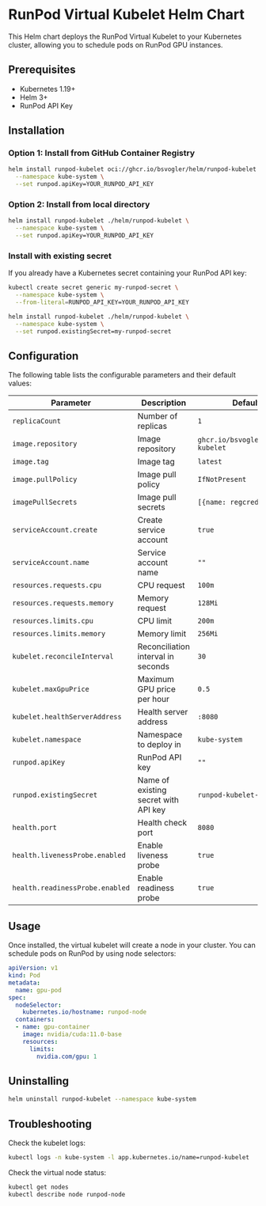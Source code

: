 # RunPod Virtual Kubelet Helm Chart

This Helm chart deploys the RunPod Virtual Kubelet to your Kubernetes cluster, allowing you to schedule pods on RunPod GPU instances.

## Prerequisites

- Kubernetes 1.19+
- Helm 3+
- RunPod API Key

## Installation

### Option 1: Install from GitHub Container Registry

```bash
helm install runpod-kubelet oci://ghcr.io/bsvogler/helm/runpod-kubelet \
  --namespace kube-system \
  --set runpod.apiKey=YOUR_RUNPOD_API_KEY
```

### Option 2: Install from local directory

```bash
helm install runpod-kubelet ./helm/runpod-kubelet \
  --namespace kube-system \
  --set runpod.apiKey=YOUR_RUNPOD_API_KEY
```

### Install with existing secret

If you already have a Kubernetes secret containing your RunPod API key:

```bash
kubectl create secret generic my-runpod-secret \
  --namespace kube-system \
  --from-literal=RUNPOD_API_KEY=YOUR_RUNPOD_API_KEY

helm install runpod-kubelet ./helm/runpod-kubelet \
  --namespace kube-system \
  --set runpod.existingSecret=my-runpod-secret
```

## Configuration

The following table lists the configurable parameters and their default values:

| Parameter | Description | Default |
|-----------|-------------|---------|
| `replicaCount` | Number of replicas | `1` |
| `image.repository` | Image repository | `ghcr.io/bsvogler/runpod-kubelet` |
| `image.tag` | Image tag | `latest` |
| `image.pullPolicy` | Image pull policy | `IfNotPresent` |
| `imagePullSecrets` | Image pull secrets | `[{name: regcred}]` |
| `serviceAccount.create` | Create service account | `true` |
| `serviceAccount.name` | Service account name | `""` |
| `resources.requests.cpu` | CPU request | `100m` |
| `resources.requests.memory` | Memory request | `128Mi` |
| `resources.limits.cpu` | CPU limit | `200m` |
| `resources.limits.memory` | Memory limit | `256Mi` |
| `kubelet.reconcileInterval` | Reconciliation interval in seconds | `30` |
| `kubelet.maxGpuPrice` | Maximum GPU price per hour | `0.5` |
| `kubelet.healthServerAddress` | Health server address | `:8080` |
| `kubelet.namespace` | Namespace to deploy in | `kube-system` |
| `runpod.apiKey` | RunPod API key | `""` |
| `runpod.existingSecret` | Name of existing secret with API key | `runpod-kubelet-secrets` |
| `health.port` | Health check port | `8080` |
| `health.livenessProbe.enabled` | Enable liveness probe | `true` |
| `health.readinessProbe.enabled` | Enable readiness probe | `true` |

## Usage

Once installed, the virtual kubelet will create a node in your cluster. You can schedule pods on RunPod by using node selectors:

```yaml
apiVersion: v1
kind: Pod
metadata:
  name: gpu-pod
spec:
  nodeSelector:
    kubernetes.io/hostname: runpod-node
  containers:
  - name: gpu-container
    image: nvidia/cuda:11.0-base
    resources:
      limits:
        nvidia.com/gpu: 1
```

## Uninstalling

```bash
helm uninstall runpod-kubelet --namespace kube-system
```

## Troubleshooting

Check the kubelet logs:

```bash
kubectl logs -n kube-system -l app.kubernetes.io/name=runpod-kubelet
```

Check the virtual node status:

```bash
kubectl get nodes
kubectl describe node runpod-node
```